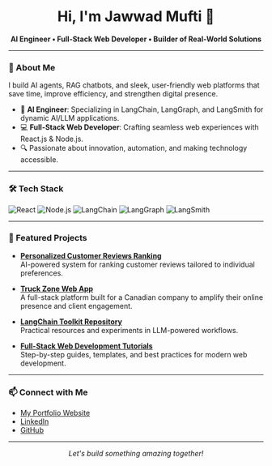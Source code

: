 <!-- Jawwad183 | AI Engineer & Full-Stack Web Developer -->

<h1 align="center">Hi, I'm Jawwad Mufti 👋</h1>
<p align="center">
  <b>AI Engineer • Full-Stack Web Developer • Builder of Real-World Solutions</b>
</p>

---

### 🚀 About Me

I build AI agents, RAG chatbots, and sleek, user-friendly web platforms that save time, improve efficiency, and strengthen digital presence.

- 🧠 **AI Engineer**: Specializing in LangChain, LangGraph, and LangSmith for dynamic AI/LLM applications.
- 💻 **Full-Stack Web Developer**: Crafting seamless web experiences with React.js & Node.js.
- 🔍 Passionate about innovation, automation, and making technology accessible.

---

### 🛠️ Tech Stack

![React](https://img.shields.io/badge/-React.js-61DAFB?style=flat&logo=react&logoColor=000)
![Node.js](https://img.shields.io/badge/-Node.js-339933?style=flat&logo=node.js&logoColor=fff)
![LangChain](https://img.shields.io/badge/-LangChain-blueviolet?style=flat)
![LangGraph](https://img.shields.io/badge/-LangGraph-8e44ad?style=flat)
![LangSmith](https://img.shields.io/badge/-LangSmith-34495e?style=flat)

---

### 🌟 Featured Projects

- **[Personalized Customer Reviews Ranking](#)**  
  AI-powered system for ranking customer reviews tailored to individual preferences.

- **[Truck Zone Web App](#)**  
  A full-stack platform built for a Canadian company to amplify their online presence and client engagement.

- **[LangChain Toolkit Repository](https://github.com/jawwad183/LangChain)**  
  Practical resources and experiments in LLM-powered workflows.

- **[Full-Stack Web Development Tutorials](https://github.com/jawwad183/Full-Stack_Web_Development)**  
  Step-by-step guides, templates, and best practices for modern web development.

---

### 📫 Connect with Me

- [My Portfolio Website](https://jawad.dev-drift.com/)
- [LinkedIn](https://linkedin.com/in/muhammad-jawad-mufti/)
- [GitHub](https://github.com/jawwad183)

---

<p align="center">
  <em>Let's build something amazing together!</em>
</p>
